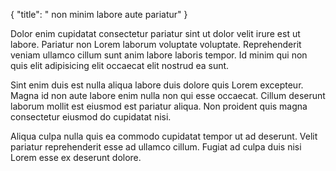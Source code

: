 {
  "title": " non minim labore aute pariatur"
}

Dolor enim cupidatat consectetur pariatur sint ut dolor velit irure est ut labore. Pariatur non Lorem laborum voluptate voluptate. Reprehenderit veniam ullamco cillum sunt anim labore laboris tempor. Id minim qui non quis elit adipisicing elit occaecat elit nostrud ea sunt.

Sint enim duis est nulla aliqua labore duis dolore quis Lorem excepteur. Magna id non aute labore enim nulla non qui esse occaecat. Cillum deserunt laborum mollit est eiusmod est pariatur aliqua. Non proident quis magna consectetur eiusmod do cupidatat nisi.

Aliqua culpa nulla quis ea commodo cupidatat tempor ut ad deserunt. Velit pariatur reprehenderit esse ad ullamco cillum. Fugiat ad culpa duis nisi Lorem esse ex deserunt dolore.